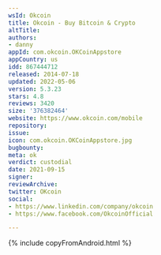 ```yaml
---
wsId: Okcoin
title: Okcoin - Buy Bitcoin & Crypto
altTitle: 
authors:
- danny
appId: com.okcoin.OKCoinAppstore
appCountry: us
idd: 867444712
released: 2014-07-18
updated: 2022-05-06
version: 5.3.23
stars: 4.8
reviews: 3420
size: '376382464'
website: https://www.okcoin.com/mobile
repository: 
issue: 
icon: com.okcoin.OKCoinAppstore.jpg
bugbounty: 
meta: ok
verdict: custodial
date: 2021-09-15
signer: 
reviewArchive: 
twitter: OKcoin
social:
- https://www.linkedin.com/company/okcoin
- https://www.facebook.com/OkcoinOfficial

---
```


 {% include copyFromAndroid.html %}

